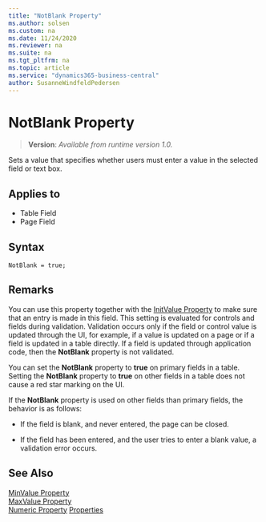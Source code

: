 ```yaml
---
title: "NotBlank Property"
ms.author: solsen
ms.custom: na
ms.date: 11/24/2020
ms.reviewer: na
ms.suite: na
ms.tgt_pltfrm: na
ms.topic: article
ms.service: "dynamics365-business-central"
author: SusanneWindfeldPedersen
---
```

[//]: # (START>DO_NOT_EDIT)
[//]: # (IMPORTANT:Do not edit any of the content between here and the END>DO_NOT_EDIT.)
[//]: # (Any modifications should be made in the .xml files in the ModernDev repo.)
# NotBlank Property
> **Version**: _Available from runtime version 1.0._

Sets a value that specifies whether users must enter a value in the selected field or text box.

## Applies to
-   Table Field
-   Page Field


[//]: # (IMPORTANT: END>DO_NOT_EDIT)


## Syntax

```AL
NotBlank = true;
```
  
## Remarks  

You can use this property together with the [InitValue Property](devenv-initvalue-property.md) to make sure that an entry is made in this field. This setting is evaluated for controls and fields during validation. Validation occurs only if the field or control value is updated through the UI, for example, if a value is updated on a page or if a field is updated in a table directly. If a field is updated through application code, then the **NotBlank** property is not validated.  
  
You can set the **NotBlank** property to **true** on primary fields in a table. Setting the **NotBlank** property to **true** on other fields in a table does not cause a red star marking on the UI.  
  
If the **NotBlank** property is used on other fields than primary fields, the behavior is as follows:  
  
- If the field is blank, and never entered, the page can be closed.  
  
- If the field has been entered, and the user tries to enter a blank value, a validation error occurs.  
  
## See Also

[MinValue Property](devenv-minvalue-property.md)  
[MaxValue Property](devenv-maxvalue-property.md)  
[Numeric Property](devenv-numeric-property.md)
[Properties](devenv-properties.md)